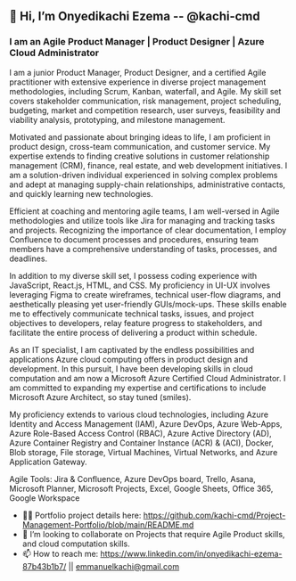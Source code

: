 
## 👋 Hi, I’m Onyedikachi Ezema -- @kachi-cmd 
### I am an Agile Product Manager | Product Designer | Azure Cloud Administrator  

I am a junior Product Manager, Product Designer, and a certified Agile practitioner with extensive experience in diverse project management methodologies, including Scrum, Kanban, waterfall, and Agile. My skill set covers stakeholder communication, risk management, project scheduling, budgeting, market and competition research, user surveys, feasibility and viability analysis, prototyping, and milestone management.

Motivated and passionate about bringing ideas to life, I am proficient in product design, cross-team communication, and customer service. My expertise extends to finding creative solutions in customer relationship management (CRM), finance, real estate, and web development initiatives. I am a solution-driven individual experienced in solving complex problems and adept at managing supply-chain relationships, administrative contacts, and quickly learning new technologies.

Efficient at coaching and mentoring agile teams, I am well-versed in Agile methodologies and utilize tools like Jira for managing and tracking tasks and projects. Recognizing the importance of clear documentation, I employ Confluence to document processes and procedures, ensuring team members have a comprehensive understanding of tasks, processes, and deadlines.

In addition to my diverse skill set, I possess coding experience with JavaScript, React.js, HTML, and CSS. My proficiency in UI-UX involves leveraging Figma to create wireframes, technical user-flow diagrams, and aesthetically pleasing yet user-friendly GUIs/mock-ups. These skills enable me to effectively communicate technical tasks, issues, and project objectives to developers, relay feature progress to stakeholders, and facilitate the entire process of delivering a product within schedule.

As an IT specialist, I am captivated by the endless possibilities and applications Azure cloud computing offers in product design and development. In this pursuit, I have been developing skills in cloud computation and am now a Microsoft Azure Certified Cloud Administrator. I am committed to expanding my expertise and certifications to include Microsoft Azure Architect, so stay tuned (smiles).

My proficiency extends to various cloud technologies, including Azure Identity and Access Management (IAM), Azure DevOps, Azure Web-Apps, Azure Role-Based Access Control (RBAC), Azure Active Directory (AD), Azure Container Registry and Container Instance (ACR) & (ACI), Docker, Blob storage, File storage, Virtual Machines, Virtual Networks, and Azure Application Gateway.

Agile Tools: Jira & Confluence, Azure DevOps board, Trello, Asana, Microsoft Planner, Microsoft Projects, Excel, Google Sheets, Office 365, Google Workspace


- 👨‍💼 Portfolio project details here: https://github.com/kachi-cmd/Project-Management-Portfolio/blob/main/README.md
- 💞️ I’m looking to collaborate on Projects that require Agile Product skills, and cloud computation skills.
- 📫 How to reach me: https://www.linkedin.com/in/onyedikachi-ezema-87b43b1b7/  || emmanuelkachi@gmail.com

<!--
- 👀 I’m interested in Frontend with React.js, Cloud with Azure, Agile Project management and Scrum.
- 🌱 I’m currently learning Google | Coursera Agile Project Management, Epic React by Kent C.
-->
<!---
kachi-cmd/kachi-cmd is a ✨ special ✨ repository because its `README.md` (this file) appears on your GitHub profile.
You can click the Preview link to take a look at your changes.
--->
